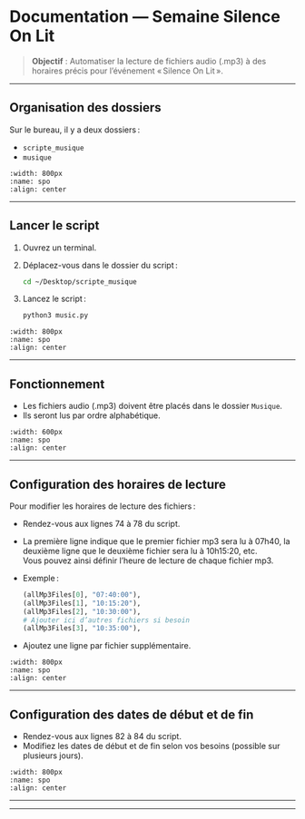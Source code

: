 <!--
Auteur : [À compléter]
Date : [À compléter]
Description : Documentation d’utilisation du script Semaine Silence On Lit
-->

# Documentation — Semaine Silence On Lit

> **Objectif** : Automatiser la lecture de fichiers audio (.mp3) à des horaires précis pour l’événement « Silence On Lit ».

---

## Organisation des dossiers

Sur le bureau, il y a deux dossiers :

- `scripte_musique`
- `musique`

```{image} images/spo1.png
:width: 800px
:name: spo
:align: center
```

---

## Lancer le script

1. Ouvrez un terminal.
2. Déplacez-vous dans le dossier du script :

    ```bash
    cd ~/Desktop/scripte_musique
    ```

3. Lancez le script :

    ```bash
    python3 music.py
    ```
```{image} images/spo2.png
:width: 800px
:name: spo
:align: center
```

---

## Fonctionnement

- Les fichiers audio (.mp3) doivent être placés dans le dossier `Musique`.
- Ils seront lus par ordre alphabétique.

```{image} images/spo3.png
:width: 600px
:name: spo
:align: center
```

---

## Configuration des horaires de lecture

Pour modifier les horaires de lecture des fichiers :

- Rendez-vous aux lignes 74 à 78 du script.
- La première ligne indique que le premier fichier mp3 sera lu à 07h40, la deuxième ligne que le deuxième fichier sera lu à 10h15:20, etc.  
Vous pouvez ainsi définir l’heure de lecture de chaque fichier mp3.
- Exemple :

    ```python
    (allMp3Files[0], "07:40:00"),
    (allMp3Files[1], "10:15:20"),
    (allMp3Files[2], "10:30:00"),
    # Ajouter ici d’autres fichiers si besoin
    (allMp3Files[3], "10:35:00"),
    ```

- Ajoutez une ligne par fichier supplémentaire.

```{image} images/spo4.png
:width: 800px
:name: spo
:align: center
```
---

## Configuration des dates de début et de fin

- Rendez-vous aux lignes 82 à 84 du script.
- Modifiez les dates de début et de fin selon vos besoins (possible sur plusieurs jours).

```{image} images/spo5.png
:width: 800px
:name: spo
:align: center
```
---


---

